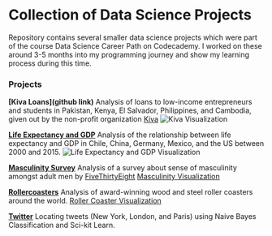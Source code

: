 # Collection of Data Science Projects 

Repository contains several smaller data science projects which were part of the course Data Science Career Path on Codecademy. I worked on these around 3-5 months into my programming journey and show my learning process during this time.

### Projects

**[Kiva Loans](github link)**
Analysis of loans to low-income entrepreneurs and students in Pakistan, Kenya, El Salvador, Philippines, and Cambodia, given out by the non-profit organization [Kiva](https://www.kiva.org)
![Kiva Visualization](/kiva_loans/kiva_visualization.png)

**[Life Expectancy and GDP](githublink)**
Analysis of the relationship between life expectancy and GDP in Chile, China, Germany, Mexico, and the US between 2000 and 2015. 
![Life Expectancy and GDP Visualization](/life_expactancy_gdp/life_exp_gdp.png)

**[Masculinity Survey](githublink)**
Analysis of a survey about sense of masculinity amongst adult men by [FiveThirtyEight](https://fivethirtyeight.com)
[Masculinity Visualization](/masculinity_survey/masculinity.png)

**[Rollercoasters](githublink)**
Analysis of award-winning wood and steel roller coasters around the world.
[Roller Coaster Visualization](/roller_coaster/plot_top_5_rollercoaster.png)

**[Twitter](githublink)**
Locating tweets (New York, London, and Paris) using Naive Bayes Classification and Sci-kit Learn.

